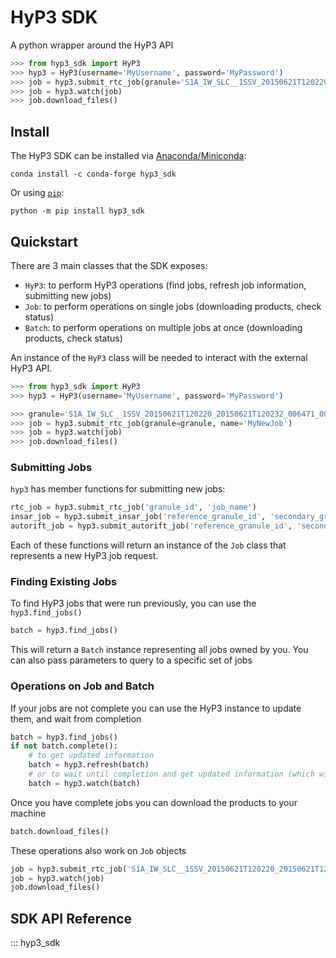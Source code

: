 # HyP3 SDK

A python wrapper around the HyP3 API
```python
>>> from hyp3_sdk import HyP3
>>> hyp3 = HyP3(username='MyUsername', password='MyPassword')  
>>> job = hyp3.submit_rtc_job(granule='S1A_IW_SLC__1SSV_20150621T120220_20150621T120232_006471_008934_72D8', name='MyNewJob')
>>> job = hyp3.watch(job)
>>> job.download_files()
```

## Install

The HyP3 SDK can be installed via [Anaconda/Miniconda](https://docs.conda.io/en/latest/index.html):

```
conda install -c conda-forge hyp3_sdk
```

Or using [`pip`](https://pypi.org/project/hyp3-sdk/):

```
python -m pip install hyp3_sdk
```

## Quickstart

There are 3 main classes that the SDK exposes:

- `HyP3`: to perform HyP3 operations (find jobs, refresh job information, submitting new jobs)
- `Job`: to perform operations on single jobs (downloading products, check status)
- `Batch`: to perform operations on multiple jobs at once (downloading products, check status)

An instance of the `HyP3` class will be needed to interact with the external HyP3 API.
```python
>>> from hyp3_sdk import HyP3
>>> hyp3 = HyP3(username='MyUsername', password='MyPassword')

>>> granule='S1A_IW_SLC__1SSV_20150621T120220_20150621T120232_006471_008934_72D8'
>>> job = hyp3.submit_rtc_job(granule=granule, name='MyNewJob')
>>> job = hyp3.watch(job)
>>> job.download_files()
```

### Submitting Jobs

`hyp3` has member functions for submitting new jobs:
```python
rtc_job = hyp3.submit_rtc_job('granule_id', 'job_name')
insar_job = hyp3.submit_insar_job('reference_granule_id', 'secondary_granule_id', 'job_name')
autorift_job = hyp3.submit_autorift_job('reference_granule_id', 'secondary_granule_id', 'job_name')
```
Each of these functions will return an instance of the `Job` class that represents a new HyP3 job request.

### Finding Existing Jobs
To find HyP3 jobs that were run previously, you can use the `hyp3.find_jobs()`
```python
batch = hyp3.find_jobs()
```
This will return a `Batch` instance representing all jobs owned by you. You can also pass parameters to 
query to a specific set of jobs


### Operations on Job and Batch

If your jobs are not complete you can use the HyP3 instance to update them, and wait from completion
```python
batch = hyp3.find_jobs()
if not batch.complete():
    # to get updated information
    batch = hyp3.refresh(batch)
    # or to wait until completion and get updated information (which will take a fair bit)
    batch = hyp3.watch(batch)
```

Once you have complete jobs you can download the products to your machine
```python
batch.download_files()
```

These operations also work on `Job` objects
```python
job = hyp3.submit_rtc_job('S1A_IW_SLC__1SSV_20150621T120220_20150621T120232_006471_008934_72D8', 'MyJobName')
job = hyp3.watch(job)
job.download_files()
```

## SDK API Reference

::: hyp3_sdk
